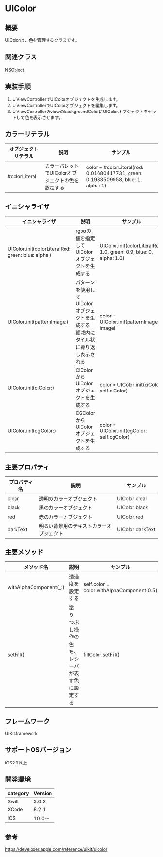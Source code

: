 # UIColor
## 概要
UIColorは、色を管理するクラスです。

## 関連クラス
NSObject
　
## 実装手順
1. UIViewControllerでUIColorオブジェクトを生成します。
4. UIViewControllerでUIColorオブジェクトを編集します。
5. UIViewControllerのviewのbackgroundColorにUIColorオブジェクトをセットして色を表示させます。

## カラーリテラル

|オブジェクトリテラル|説明|サンプル|
|---|---|---|
|#colorLiteral | カラーパレットでUIColorオブジェクトの色を設定する | color = #colorLiteral(red: 0.01680417731, green: 0.1983509958, blue: 1, alpha: 1) |

## イニシャライザ

|イニシャライザ|説明|サンプル|
|---|---|---|
|UIColor.init(colorLiteralRed: green: blue: alpha:)| rgbαの値を指定してUIColorオブジェクトを生成する| UIColor.init(colorLiteralRed: 1.0, green: 0.9, blue: 0, alpha: 1.0) |
|UIColor.init(patternImage:) | パターンを使用してUIColorオブジェクトを生成する <br> 領域内にタイル状に繰り返し表示される | color = UIColor.init(patternImage: image) |
|UIColor.init(ciColor:) | CIColorからUIColorオブジェクトを生成する | color = UIColor.init(ciColor: self.ciColor) |
|UIColor.init(cgColor:) | CGColorからUIColorオブジェクトを生成する | color = UIColor.init(cgColor: self.cgColor) |

## 主要プロパティ

|プロパティ名|説明|サンプル|
|---|---|---|
|clear | 透明のカラーオブジェクト | UIColor.clear |
|black | 黒のカラーオブジェクト| UIColor.black |
|red | 赤のカラーオブジェクト | UIColor.red |
|darkText | 明るい背景用のテキストカラーオブジェクト | UIColor.darkText |

## 主要メソッド

|メソッド名|説明|サンプル|
|---|---|---|
|withAlphaComponent(_:) | 透過度を設定する| self.color = color.withAlphaComponent(0.5) |
|setFill() | 塗りつぶし操作の色を、レシーバが表す色に設定する| fillColor.setFill() |

## フレームワーク
UIKit.framework

## サポートOSバージョン
iOS2.0以上

## 開発環境
|category | Version|
|---|---|
| Swift | 3.0.2 |
| XCode | 8.2.1 |
| iOS | 10.0〜 |

## 参考
https://developer.apple.com/reference/uikit/uicolor
